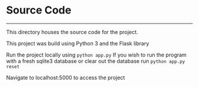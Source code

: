 # Source Code
---
This directory houses the source code for the project.

This project was build using Python 3 and the Flask library

Run the project locally using ```python app.py```
If you wish to run the program with a fresh sqlite3 database or clear out the database run ```python app.py reset```

Navigate to localhost:5000 to access the project